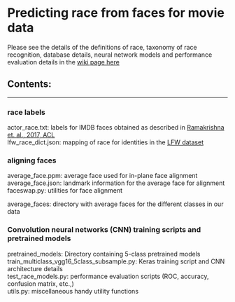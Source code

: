 Predicting race from faces for movie data  
========
Please see the details of the definitions of race, taxonomy of race recognition, database details, neural network models and performance evaluation details in the [wiki page here]()  


## Contents:  
---------
### race labels  
actor_race.txt: labels for IMDB faces obtained as described in [Ramakrishna et. al., 2017, ACL](http://sail.usc.edu/publications/files/linguistic-analysis-differences_camera-ready.pdf)  
lfw_race_dict.json: mapping of race for identities in the [LFW dataset](http://vis-www.cs.umass.edu/lfw/)  

### aligning faces  
average_face.ppm: average face used for in-plane face alignment  
average_face.json: landmark information for the average face for alignment  
faceswap.py: utilities for face alignment  

average_faces: directory with average faces for the different classes in our data  

### Convolution neural networks (CNN) training scripts and pretrained models  
pretrained_models: Directory containing 5-class pretrained models  
train_multiclass_vgg16_5class_subsample.py: Keras training script and CNN architecture details  
test_race_models.py: performance evaluation scripts (ROC, accuracy, confusion matrix, etc.,)  
utils.py: miscellaneous handy utility functions  
